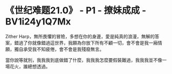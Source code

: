 # 《世纪难题21.0》 - P1 - 撩妹成成 - BV1i24y1Q7Mx

Zither Harp，無所畏懼的冒險，多想在你的身邊，愛是純真的浪漫，無解的答案，錯過了你就像錯過這世界，我願為你放下所有不顧一切，會不會是我一廂情願，獨自承受我不知疲倦，會不會是我殘廢無言。

當你說等就別，我我我到底做錯了什麼，我我我怎麼要假裝難過，我我我並不像一場花火，誰總想透過。